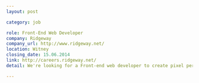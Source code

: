 ```yaml
---
layout: post

category: job

role: Front-End Web Developer
company: Ridgeway
company_url: http://www.ridgeway.net/
location: Witney
closing_date: 15.06.2014
link: http://careers.ridgeway.net/
detail: We're looking for a Front-end web developer to create pixel perfect, first-class user interfaces. Working within our experienced development team, you'll be able to develop your skills on technically demanding and creatively rewarding projects for clients both large and small.

---
```

